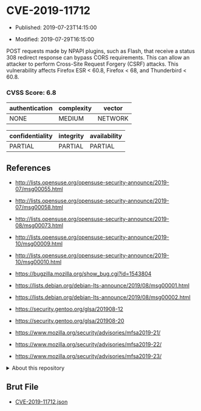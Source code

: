 # CVE-2019-11712

- Published: 2019-07-23T14:15:00

- Modified: 2019-07-29T16:15:00

POST requests made by NPAPI plugins, such as Flash, that receive a status 308 redirect response can bypass CORS requirements. This can allow an attacker to perform Cross-Site Request Forgery (CSRF) attacks. This vulnerability affects Firefox ESR < 60.8, Firefox < 68, and Thunderbird < 60.8.

### CVSS Score: **6.8**

| authentication | complexity | vector |
| --- | --- | --- |
| NONE | MEDIUM | NETWORK |

| confidentiality | integrity | availability |
| --- | --- | --- |
| PARTIAL | PARTIAL | PARTIAL |

## References

* http://lists.opensuse.org/opensuse-security-announce/2019-07/msg00055.html

* http://lists.opensuse.org/opensuse-security-announce/2019-07/msg00058.html

* http://lists.opensuse.org/opensuse-security-announce/2019-08/msg00073.html

* http://lists.opensuse.org/opensuse-security-announce/2019-10/msg00009.html

* http://lists.opensuse.org/opensuse-security-announce/2019-10/msg00010.html

* https://bugzilla.mozilla.org/show_bug.cgi?id=1543804

* https://lists.debian.org/debian-lts-announce/2019/08/msg00001.html

* https://lists.debian.org/debian-lts-announce/2019/08/msg00002.html

* https://security.gentoo.org/glsa/201908-12

* https://security.gentoo.org/glsa/201908-20

* https://www.mozilla.org/security/advisories/mfsa2019-21/

* https://www.mozilla.org/security/advisories/mfsa2019-22/

* https://www.mozilla.org/security/advisories/mfsa2019-23/

<details>
<summary>About this repository</summary> 

  This repository is part of the project [Live Hack CVE](https://github.com/Live-Hack-CVE). Main website can be found [www.live-hack.org](https://www.live-hack.org) 
  
  Made by [Sn0wAlice](https://github.com/Sn0wAlice) for the people that care about security and need to have a feed of the latest CVEs. Hope you enjoy it, don't forget to star the repo and follow me on [Twitter](https://twitter.com/Sn0wAlice) and [Github](https://github.com/Sn0wAlice). And that is my [personnal website](https://www.alice-snow.me/)

  - [Home Page](https://github.com/Live-Hack-CVE)
  - [Framework](https://github.com/Live-Hack-CVE/cve-framework)
  - [CVE database](https://github.com/Live-Hack-CVE/full_database)
  - [Changelog](https://github.com/Live-Hack-CVE/Changelog)
</details>

## Brut File

* [CVE-2019-11712.json](https://raw.githubusercontent.com/Live-Hack-CVE/full_database/main/cves/2019/CVE-2019-11712.json)

